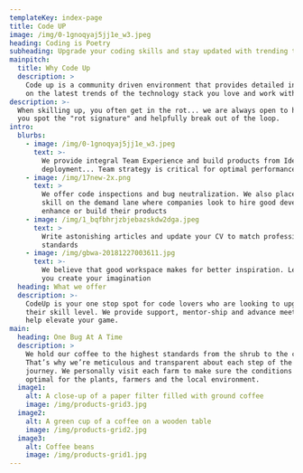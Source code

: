 ```yaml
---
templateKey: index-page
title: Code UP
image: /img/0-1gnoqyaj5jj1e_w3.jpeg
heading: Coding is Poetry
subheading: Upgrade your coding skills and stay updated with trending technologies
mainpitch:
  title: Why Code Up
  description: >
    Code up is a community driven environment that provides detailed information
    on the latest trends of the technology stack you love and work with.
description: >-
  When skilling up, you often get in the rot... we are always open to helping
  you spot the "rot signature" and helpfully break out of the loop.
intro:
  blurbs:
    - image: /img/0-1gnoqyaj5jj1e_w3.jpeg
      text: >-
        We provide integral Team Experience and build products from Ideation to
        deployment... Team strategy is critical for optimal performance.
    - image: /img/17new-2x.png
      text: >
        We offer code inspections and bug neutralization. We also place your
        skill on the demand lane where companies look to hire good developers to
        enhance or build their products
    - image: /img/1_bqfbhrjzbjebazskdw2dga.jpeg
      text: >
        Write astonishing articles and update your CV to match professional
        standards
    - image: /img/gbwa-20181227003611.jpg
      text: >-
        We believe that good workspace makes for better inspiration. Let's help
        you create your imagination
  heading: What we offer
  description: >-
    CodeUp is your one stop spot for code lovers who are looking to upgrade
    their skill level. We provide support, mentor-ship and advance meetups to
    help elevate your game.
main:
  heading: One Bug At A Time
  description: >
    We hold our coffee to the highest standards from the shrub to the cup.
    That’s why we’re meticulous and transparent about each step of the coffee’s
    journey. We personally visit each farm to make sure the conditions are
    optimal for the plants, farmers and the local environment.
  image1:
    alt: A close-up of a paper filter filled with ground coffee
    image: /img/products-grid3.jpg
  image2:
    alt: A green cup of a coffee on a wooden table
    image: /img/products-grid2.jpg
  image3:
    alt: Coffee beans
    image: /img/products-grid1.jpg
---
```


